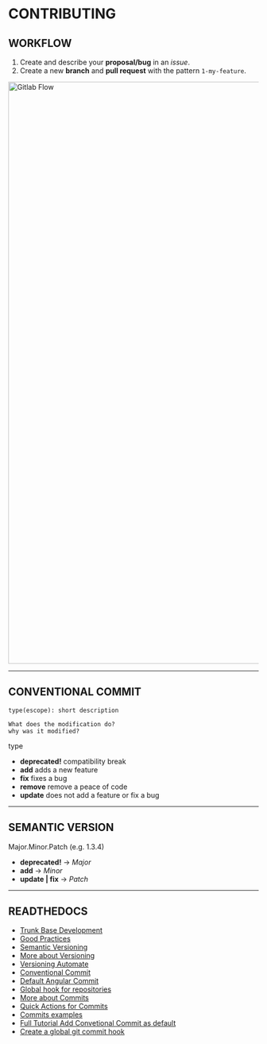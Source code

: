 # CONTRIBUTING


## WORKFLOW

1. Create and describe your **proposal/bug** in an _issue_.
2. Create a new **branch** and **pull request** with the pattern `1-my-feature`.

<img width="1172" alt="Gitlab Flow" src="https://user-images.githubusercontent.com/50037567/165442258-072abfe6-2295-40d6-a573-92f851878c4c.png">

---

## CONVENTIONAL COMMIT

```
type(escope): short description

What does the modification do?
why was it modified?

```
type

- **deprecated!** compatibility break
- **add** adds a new feature
- **fix** fixes a bug
- **remove** remove a peace of code
- **update** does not add a feature or fix a bug

---

## SEMANTIC VERSION

Major.Minor.Patch (e.g. 1.3.4)

- **deprecated!** -> _Major_
- **add** -> _Minor_
- **update | fix** -> _Patch_

---

## READTHEDOCS


- [Trunk Base Development](https://trunkbaseddevelopment.com)
- [Good Practices](https://bestpractices.coreinfrastructure.org/pt-BR)
- [Semantic Versioning](https://semver.org/lang/pt-BR/)
- [More about Versioning](http://www.modelcvs.org/versioning/)
- [Versioning Automate](https://bhuwanupadhyay.github.io/2020/04/applying-semantic-versioning-with-git-repository/)
- [Conventional Commit](https://www.conventionalcommits.org/en/v1.0.0-beta.2/#why-use-conventional-commits)
- [Default Angular Commit](https://github.com/angular/angular/blob/22b96b9/CONTRIBUTING.md#-commit-message-guidelines)
- [Global hook for repositories](https://docs.gitlab.com/ce/administration/server_hooks.html#set-a-global-server-hook-for-all-repositories)
- [More about Commits](https://chris.beams.io/posts/git-commit/)
- [Quick Actions for Commits](https://docs.gitlab.com/ee/user/project/quick_actions.html)
- [Commits examples](https://docs.google.com/document/d/1QrDFcIiPjSLDn3EL15IJygNPiHORgU1_OOAqWjiDU5Y/edit#)
- [Full Tutorial Add Convetional Commit as default](https://prahladyeri.com/blog/2019/06/how-to-enforce-conventional-commit-messages-using-git-hooks.html)
- [Create a global git commit hook](https://coderwall.com/p/jp7d5q/create-a-global-git-commit-hook)
